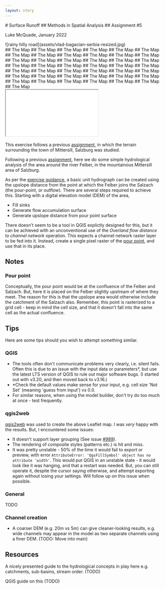 ```yaml
---
layout: story
---
```


<section class="banner style1 orient-right fullscreen">
<div class="content" markdown="1">
# Surface Runoff
## Methods in Spatial Analysis
## Assignment #5


Luke McQuade, January 2022

</div>
<div class="image" markdown="1">
![rainy hilly road](assets/vlad-bagacian-serbia-resized.jpg)
</div>
</section>

<section class="banner style1 orient-left content-align-left image-position-center onscroll-content-fade-in onscroll-image-fade-in fullscreen">
<div class="content" markdown="1">
## The Map
## The Map
## The Map
## The Map
## The Map
## The Map
## The Map
## The Map
## The Map
## The Map
## The Map
## The Map
## The Map
## The Map
## The Map
## The Map
## The Map
## The Map
## The Map
## The Map
## The Map
## The Map
## The Map
## The Map
## The Map
## The Map
## The Map
## The Map
## The Map
## The Map
## The Map
## The Map
## The Map
## The Map
## The Map
## The Map
## The Map
## The Map
## The Map
## The Map
## The Map
## The Map
## The Map

</div>
<div class="image lm-sticky">
    <iframe src="map/index.html"></iframe>
</div>
</section>



This exercise follows a previous [assignment][Terrain], in which the terrain surrounding the town of Mittersill, Salzburg was studied.



Following a previous [assignment][Terrain], here we do some simple hydrological analysis of the area around the river Felber, in the mountainous Mittersill area of Salzburg.



As per the [exercise guidance][Ex], a basic unit hydrograph can be created using the upslope distance from the point at which the Felber joins the Salzach (the pour-point, or outflow). There are several steps required to achieve this. Starting with a digital elevation model (DEM) of the area, 
* Fill sinks
* Generate flow accumulation surface
* Generate upslope distance from pour point surface

There doesn't seem to be a tool in QGIS explictly designed for this, but it can be achieved with an unconventional use of the *Overland flow distance to channel network* operation. This expects a channel network raster layer to be fed into it. Instead, create a single pixel raster of the [pour point](#pour-point), and use that in its place.

## Notes
### Pour point
Conceptually, the pour point would be at the confluence of the Felber and Salzach. But, here it is placed on the Felber slightly upstream of where they meet. The reason for this is that the upslope area would otherwise include the catchment of the Salzach also. Remember, this point is rasterized to a grid cell - keep in mind the cell size, and that it doesn't fall into the same cell as the actual confluence.

## Tips
Here are some tips should you wish to attempt something similar.

### QGIS
* The tools often don't communicate problems very clearly, i.e. silent fails. Often this is due to an issue with the input data or parameters*, but use the latest LTS version of QGIS to rule out major software bugs. (I started out with v3.20, and then moved back to v3.16.)
* *Check the default values make sense for your input, e.g. cell size 'Not Set' (meaning 'guess from input') vs 0.0.
* For similar reasons, when using the model builder, don't try do too much at once - test frequently.

### qgis2web
[qgis2web](TODO) was used to create the above Leaflet map. I was *very* happy with the results. But, I encountered some issues:
* It doesn't support layer grouping (See issue [#989](https://github.com/tomchadwin/qgis2web/issues/989)).
* The rendering of composite styles (patterns etc.) is hit and miss.
* It was pretty unstable - 50% of the time it would fail to export or preview, with error `AttributeError: 'QgsFillSymbol' object has no attribute 'width'`. This would put QGIS in an unstable state - it would look like it was hanging, and that a restart was needed. But, you can still operate it, despite the cursor saying otherwise, and attempt exporting again without losing your settings. Will follow up on this issue when possible.

### General
TODO

### Channel creation
* A coarser DEM (e.g. 20m vs 5m) can give cleaner-looking results, e.g. wide channels may appear in the model as two separate channels using a finer DEM. (TODO: Move into main) 


## Resources
A nicely presented guide to the hydrological concepts in play here e.g. catchments, sub-basins, stream order. (TODO)

QGIS guide on this (TODO)


[Terrain]: TODO
[Ex]: TODO